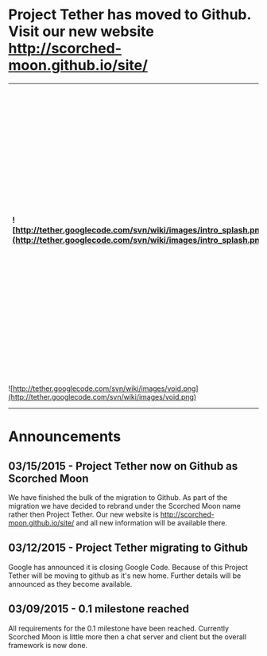 # Project Tether has moved to Github. Visit our new website http://scorched-moon.github.io/site/ #

| ![http://tether.googlecode.com/svn/wiki/images/intro_splash.png](http://tether.googlecode.com/svn/wiki/images/intro_splash.png) | Welcome to Project Tether! We're the development team for Scorched Moon, an open source remake of the classic strategy game [Moonbase Commander](http://en.wikipedia.org/wiki/Moonbase_Commander). Want automatic updates for news on Project Tether? Join our [discussion group](http://groups.google.com/group/project-tether) or like us on [Facebook](https://www.facebook.com/pages/Scorched-Moon/1551604758437829) and our  [Google+ page](https://plus.google.com/u/0/b/114384101972219489329/114384101972219489329/about).|
|:--------------------------------------------------------------------------------------------------------------------------------|:----------------------------------------------------------------------------------------------------------------------------------------------------------------------------------------------------------------------------------------------------------------------------------------------------------------------------------------------------------------------------------------------------------------------------------------------------------------------------------------------------------------------------------|



![http://tether.googlecode.com/svn/wiki/images/void.png](http://tether.googlecode.com/svn/wiki/images/void.png)


---



# Announcements #

## 03/15/2015 - Project Tether now on Github as Scorched Moon ##
We have finished the bulk of the migration to Github. As part of the migration we have decided to rebrand under the Scorched Moon name rather then Project Tether. Our new website is http://scorched-moon.github.io/site/ and all new information will be available there.


## 03/12/2015 - Project Tether migrating to Github ##
Google has announced it is closing Google Code. Because of this Project Tether will be moving to github as it's new home. Further details will be announced as they become available.

## 03/09/2015 - 0.1 milestone reached ##
All requirements for the 0.1 milestone have been reached. Currently Scorched Moon is little more then a chat server and client but the overall framework is now done.
